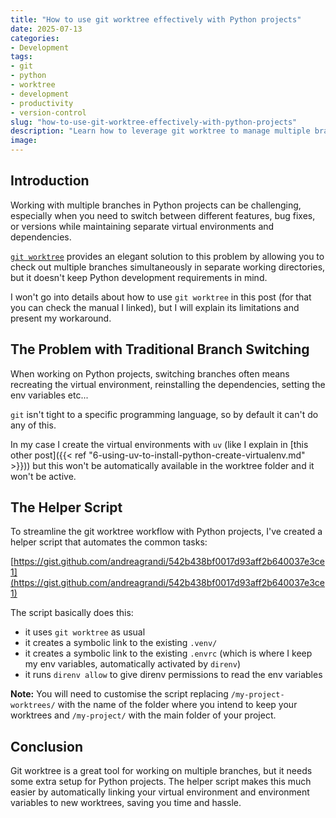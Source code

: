 ```yaml
---
title: "How to use git worktree effectively with Python projects"
date: 2025-07-13
categories: 
- Development
tags:
- git
- python
- worktree
- development
- productivity
- version-control
slug: "how-to-use-git-worktree-effectively-with-python-projects"
description: "Learn how to leverage git worktree to manage multiple branches simultaneously in Python projects, improving your development workflow and productivity."
image:
---
```


## Introduction

Working with multiple branches in Python projects can be challenging, especially when you need to switch between different features, bug fixes, or versions while maintaining separate virtual environments and dependencies.

[`git worktree`](https://git-scm.com/docs/git-worktree) provides an elegant solution to this problem by allowing you to check out multiple branches simultaneously in separate working directories, but it doesn't keep Python development requirements in mind.

I won't go into details about how to use `git worktree` in this post (for that you can check the manual I linked), 
but I will explain its limitations and present my workaround.

## The Problem with Traditional Branch Switching

When working on Python projects, switching branches often means recreating the virtual environment, 
reinstalling the dependencies, setting the env variables etc...

`git` isn't tight to a specific programming language, so by default it can't do any of this.

In my case I create the virtual environments with `uv` (like I explain in [this other post]({{< ref "6-using-uv-to-install-python-create-virtualenv.md" >}})) but this won't be automatically available in the worktree folder and it won't be active.

## The Helper Script

To streamline the git worktree workflow with Python projects, I've created a helper script that automates the common tasks:

[https://gist.github.com/andreagrandi/542b438bf0017d93aff2b640037e3ce1](https://gist.github.com/andreagrandi/542b438bf0017d93aff2b640037e3ce1)

The script basically does this:

- it uses `git worktree` as usual
- it creates a symbolic link to the existing `.venv/`
- it creates a symbolic link to the existing `.envrc` (which is where I keep my env variables, automatically activated by `direnv`)
- it runs `direnv allow` to give direnv permissions to read the env variables

**Note:** You will need to customise the script replacing `/my-project-worktrees/` with the name of the folder where you intend to keep your worktrees and `/my-project/` with the main folder of your project.

## Conclusion

Git worktree is a great tool for working on multiple branches, but it needs some extra setup for Python projects. The helper script makes this much easier by automatically linking your virtual environment and environment variables to new worktrees, saving you time and hassle.
